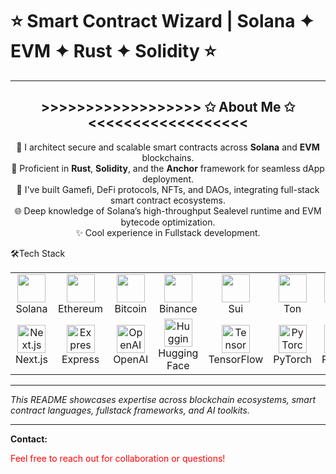 # ⭐️ Smart Contract Wizard | Solana ✦ EVM ✦ Rust ✦ Solidity ⭐️

---

<div align="center">

## >>>>>>>>>>>>>>>>>> ✩ About Me ✩ <<<<<<<<<<<<<<<<<<

🚀 I architect secure and scalable smart contracts across **Solana** and **EVM** blockchains.  
🔧 Proficient in **Rust**, **Solidity**, and the **Anchor** framework for seamless dApp deployment.  
🧩 I've built Gamefi, DeFi protocols, NFTs, and DAOs, integrating full-stack smart contract ecosystems.  
🌐 Deep knowledge of Solana’s high-throughput Sealevel runtime and EVM bytecode optimization.  
✨ Cool experience in Fullstack development.

</div>
 🛠️Tech Stack

<table align="center">
  <tr>
    <td align="center"><img src="assets/icons/solana.png" height="45" /><br>Solana</td>
    <td align="center"><img src="assets/icons/ethereum.png" height="45" /><br>Ethereum</td>
    <td align="center"><img src="assets/icons/polygon1.png" height="45" /><br>Bitcoin</td>
    <td align="center"><img src="assets/icons/binance.png" height="45" /><br>Binance</td>
    <td align="center"><img src="assets/icons/sui.png" height="45" /><br>Sui</td>
    <td align="center"><img src="assets/icons/ton.png" height="45" /><br>Ton</td>
    <td align="center"><img src="https://skillicons.dev/icons?i=rust" width="45" height="45" alt="Rust" /><br>Rust</td>
    <td align="center"><img src="https://skillicons.dev/icons?i=solidity" width="45" height="45" alt="Solidity" /><br>Solidity</td>
    <td align="center"><img src="https://skillicons.dev/icons?i=typescript" width="45" height="45" alt="TypeScript" /><br>TypeScript</td>
    <td align="center"><img src="https://skillicons.dev/icons?i=javascript" width="45" height="45" alt="JavaScript" /><br>JavaScript</td>

  </tr>
  <tr>
    <td align="center"><img src="https://skillicons.dev/icons?i=nextjs" width="45" height="45" alt="Next.js" /><br>Next.js</td>
    <td align="center"><img src="https://skillicons.dev/icons?i=express" width="45" height="45" alt="Express" /><br>Express</td>
    <td align="center"><img src="assets/icons/openai.png" width="45" height="45" alt="OpenAI" /><br>OpenAI</td>
    <td align="center"><img src="assets/icons/huggingface.svg" width="45" height="45" alt="Hugging Face" /><br>Hugging Face</td>
    <td align="center"><img src="https://skillicons.dev/icons?i=tensorflow" width="45" height="45" alt="TensorFlow" /><br>TensorFlow</td>
    <td align="center"><img src="https://skillicons.dev/icons?i=pytorch" width="45" height="45" alt="PyTorch" /><br>PyTorch</td>
    <td align="center"><img src="https://skillicons.dev/icons?i=python" width="45" height="45" alt="Python" /><br>Python</td>
    <td align="center"><img src="https://skillicons.dev/icons?i=nodejs" width="45" height="45" alt="Node.js" /><br>Node.js</td>
    <td align="center"><img src="https://skillicons.dev/icons?i=react" width="45" height="45" alt="React" /><br>React</td>
    <td align="center"><img src="https://skillicons.dev/icons?i=postgres" width="45" height="45" alt="PostgreSQL" /><br>PostgreSQL</td>
  </tr>
</table>


---

*This README showcases expertise across blockchain ecosystems, smart contract languages, fullstack frameworks, and AI toolkits.*

---

**Contact:**  
<p style="color: red;">Feel free to reach out for collaboration or questions!</p>
